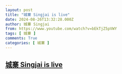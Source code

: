 ```yaml
---
layout: post
title: "城寨 Singjai is live"
date: 2024-08-26T13:32:28.000Z
author: 城寨 Singjai
from: https://www.youtube.com/watch?v=bEkTjZ5pVWY
tags: [ 城寨 ]
comments: True
categories: [ 城寨 ]
---
```

<!--1724679148000-->
[城寨 Singjai is live](https://www.youtube.com/watch?v=bEkTjZ5pVWY)
------

<div>

</div>
